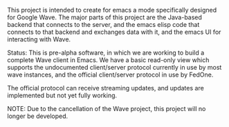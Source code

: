 This project is intended to create for emacs a mode specifically designed for Google Wave.  The major parts of this project are the Java-based backend that connects to the server, and the emacs elisp code that connects to that backend and exchanges data with it, and the emacs UI for interacting with Wave.

Status:  This is pre-alpha software, in which we are working to build a complete Wave client in Emacs.  We have a basic read-only view which supports the undocumented client/server protocol currently in use by most wave instances, and the official client/server protocol in use by FedOne.

The official protocol can receive streaming updates, and updates are implemented but not yet fully working.

NOTE: Due to the cancellation of the Wave project, this project will no longer be developed.